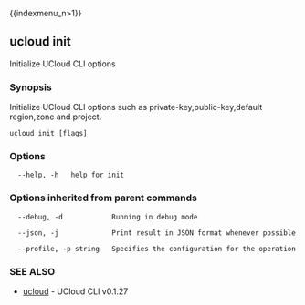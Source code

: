 {{indexmenu_n>1}}

## ucloud init

Initialize UCloud CLI options

### Synopsis

Initialize UCloud CLI options such as private-key,public-key,default region,zone and project.

```
ucloud init [flags]
```

### Options

```
  --help, -h   help for init 

```

### Options inherited from parent commands

```
  --debug, -d            Running in debug mode 

  --json, -j             Print result in JSON format whenever possible 

  --profile, -p string   Specifies the configuration for the operation 

```

### SEE ALSO

* [ucloud](developer/cli/cmd/ucloud)	 - UCloud CLI v0.1.27

